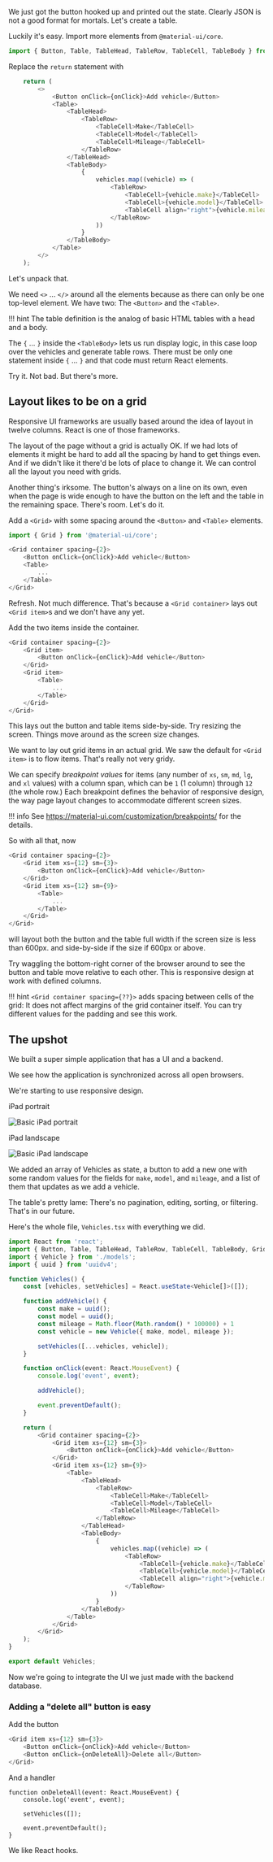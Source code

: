 We just got the button hooked up and printed out the state. Clearly JSON is not a good format for mortals. Let's create a table.

Luckily it's easy. Import more elements from `@material-ui/core`.

```typescript
import { Button, Table, TableHead, TableRow, TableCell, TableBody } from '@material-ui/core';
```

Replace the `return` statement with

```typescript
    return (
        <>
            <Button onClick={onClick}>Add vehicle</Button>
            <Table>
                <TableHead>
                    <TableRow>
                        <TableCell>Make</TableCell>
                        <TableCell>Model</TableCell>
                        <TableCell>Mileage</TableCell>
                    </TableRow>
                </TableHead>
                <TableBody>
                    {
                        vehicles.map((vehicle) => (
                            <TableRow>
                                <TableCell>{vehicle.make}</TableCell>
                                <TableCell>{vehicle.model}</TableCell>
                                <TableCell align="right">{vehicle.mileage}</TableCell>
                            </TableRow>
                        ))
                    }
                </TableBody>
            </Table>
        </>
    );
```

Let's unpack that.

We need `<>` ... `</>` around all the elements because as there can only be one top-level element. We have two: The `<Button>` and the `<Table>`.

!!! hint
    The table definition is the analog of basic HTML tables with a head and a body. 

The `{` ... `}` inside the `<TableBody>` lets us run display logic, in this case loop over the vehicles and generate table rows. There must be only one statement inside `{` ... `}` and that code must return React elements.

Try it. Not bad. But there's more.

## Layout likes to be on a grid

Responsive UI frameworks are usually based around the idea of layout in twelve columns. React is one of those frameworks.

The layout of the page without a grid is actually OK. If we had lots of elements it might be hard to add all the spacing by hand to get things even. And if we didn't like it there'd be lots of place to change it. We can control all the layout you need with grids.

Another thing's irksome. The button's always on a line on its own, even when the page is wide enough to have the button on the left and the table in the remaining space. There's room. Let's do it.

Add a `<Grid>` with some spacing around the `<Button>` and `<Table>` elements. 

```typescript
import { Grid } from '@material-ui/core';
```

```typescript
<Grid container spacing={2}>
    <Button onClick={onClick}>Add vehicle</Button>
    <Table>
        ...
    </Table>
</Grid>
```

Refresh. Not much difference. That's because a `<Grid container>` lays out `<Grid item>`s and we don't have any yet.

Add the two items inside the container. 

```typescript
<Grid container spacing={2}>
    <Grid item>
        <Button onClick={onClick}>Add vehicle</Button>
    </Grid>
    <Grid item>
        <Table>
            ...
        </Table>
    </Grid>
</Grid>
```

This lays out the button and table items side-by-side. Try resizing the screen. Things move around as the screen size changes.

We want to lay out grid items in an actual grid. We saw the default for `<Grid item>` is to flow items. That's really not very gridy.

We can specify _breakpoint values_ for items (any number of `xs`, `sm`, `md`, `lg`, and `xl` values) with a column span, which can be `1` (1 column) through `12` (the whole row.) Each breakpoint defines the behavior of responsive design, the way page layout changes to accommodate different screen sizes.

!!! info
    See <https://material-ui.com/customization/breakpoints/> for the details.

So with all that, now

```typescript
<Grid container spacing={2}>
    <Grid item xs={12} sm={3}>
        <Button onClick={onClick}>Add vehicle</Button>
    </Grid>
    <Grid item xs={12} sm={9}>
        <Table>
            ...
        </Table>
    </Grid>
</Grid>
```

will layout both the button and the table full width if the screen size is less than 600px. and side-by-side if the size if 600px or above.

Try waggling the bottom-right corner of the browser around to see the button and table move relative to each other. This is responsive design at work with defined columns.

!!! hint
    `<Grid container spacing={??}>` adds spacing between cells of the grid: It does not affect margins of the grid container itself. You can try different values for the padding and see this work.

## The upshot

We built a super simple application that has a UI and a backend.

We see how the application is synchronized across all open browsers.

We're starting to use responsive design.

iPad portrait

![Basic iPad portrait](./assets/screenshots/basic-ipad-portrait.png)

iPad landscape

![Basic iPad landscape](./assets/screenshots/basic-ipad-landscape.png)

We added an array of Vehicles as state, a button to add a new one with some random values for the fields for `make`, `model`, and `mileage`, and a list of them that updates as we add a vehicle.

The table's pretty lame: There's no pagination, editing, sorting, or filtering. That's in our future.

Here's the whole file, `Vehicles.tsx` with everything we did.

```typescript
import React from 'react';
import { Button, Table, TableHead, TableRow, TableCell, TableBody, Grid } from '@material-ui/core';
import { Vehicle } from './models';
import { uuid } from 'uuidv4';

function Vehicles() {
    const [vehicles, setVehicles] = React.useState<Vehicle[]>([]);

    function addVehicle() {
        const make = uuid();
        const model = uuid();
        const mileage = Math.floor(Math.random() * 100000) + 1
        const vehicle = new Vehicle({ make, model, mileage });

        setVehicles([...vehicles, vehicle]);
    }

    function onClick(event: React.MouseEvent) {
        console.log('event', event);

        addVehicle();

        event.preventDefault();
    }

    return (
        <Grid container spacing={2}>
            <Grid item xs={12} sm={3}>
                <Button onClick={onClick}>Add vehicle</Button>
            </Grid>
            <Grid item xs={12} sm={9}>
                <Table>
                    <TableHead>
                        <TableRow>
                            <TableCell>Make</TableCell>
                            <TableCell>Model</TableCell>
                            <TableCell>Mileage</TableCell>
                        </TableRow>
                    </TableHead>
                    <TableBody>
                        {
                            vehicles.map((vehicle) => (
                                <TableRow>
                                    <TableCell>{vehicle.make}</TableCell>
                                    <TableCell>{vehicle.model}</TableCell>
                                    <TableCell align="right">{vehicle.mileage}</TableCell>
                                </TableRow>
                            ))
                        }
                    </TableBody>
                </Table>
            </Grid>
        </Grid>
    );
}

export default Vehicles;
```

Now we're going to integrate the UI we just made with the backend database.

### Adding a "delete all" button is easy

Add the button

```typescript
<Grid item xs={12} sm={3}>
    <Button onClick={onClick}>Add vehicle</Button>
    <Button onClick={onDeleteAll}>Delete all</Button>
</Grid>
```

And a handler

```
function onDeleteAll(event: React.MouseEvent) {
    console.log('event', event);

    setVehicles([]);

    event.preventDefault();
}
```

We like React hooks.
